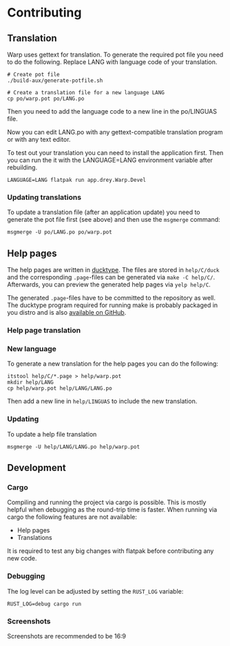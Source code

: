 # Contributing
## Translation
Warp uses gettext for translation. To generate the required pot file you need to do the following. Replace LANG with
language code of your translation.

```shell
# Create pot file
./build-aux/generate-potfile.sh

# Create a translation file for a new language LANG
cp po/warp.pot po/LANG.po
```

Then you need to add the language code to a new line in the po/LINGUAS file.

Now you can edit LANG.po with any gettext-compatible translation program or with any text editor.

To test out your translation you can need to install the application first. Then you can run the it with the
LANGUAGE=LANG environment variable after rebuilding.

```shell
LANGUAGE=LANG flatpak run app.drey.Warp.Devel
```

### Updating translations
To update a translation file (after an application update) you need to generate the pot file first (see above) and then
use the `msgmerge` command:

```shell
msgmerge -U po/LANG.po po/warp.pot
```

## Help pages
The help pages are written in [ducktype](http://projectmallard.org/ducktype/1.0/index.html). The files are stored in
`help/C/duck` and the corresponding `.page`-files can be generated via `make -C help/C/`. Afterwards, you can preview
the generated help pages via `yelp help/C`.

The generated `.page`-files have to be committed to the repository as well. The ducktype program required for running
make is probably packaged in you distro and is also 
[available on GitHub](https://github.com/projectmallard/mallard-ducktype).

### Help page translation
### New language
To generate a new translation for the help pages you can do the following:

```shell
itstool help/C/*.page > help/warp.pot
mkdir help/LANG
cp help/warp.pot help/LANG/LANG.po
```

Then add a new line in `help/LINGUAS` to include the new translation.

### Updating
To update a help file translation

```shell
msgmerge -U help/LANG/LANG.po help/warp.pot
```

## Development
### Cargo

Compiling and running the project via cargo is possible. This is mostly helpful when debugging as the round-trip time is
faster. When running via cargo the following features
are not available:

* Help pages
* Translations

It is required to test any big changes with flatpak before contributing any new code.

### Debugging

The log level can be adjusted by setting the `RUST_LOG` variable:

```shell
RUST_LOG=debug cargo run
```

### Screenshots

Screenshots are recommended to be 16:9